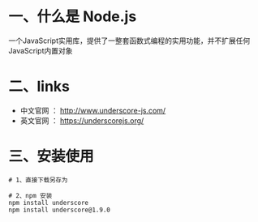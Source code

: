 # 一、什么是 Node.js
一个JavaScript实用库，提供了一整套函数式编程的实用功能，并不扩展任何JavaScript内置对象

# 二、links
- 中文官网 ： http://www.underscore-js.com/
- 英文官网 ： https://underscorejs.org/


# 三、安装使用
```
# 1、直接下载另存为

# 2、npm 安装
npm install underscore
npm install underscore@1.9.0
```

